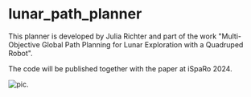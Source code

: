 # lunar_path_planner

This planner is developed by Julia Richter and part of the work "Multi-Objective Global Path Planning for Lunar Exploration with a Quadruped Robot".

The code will be published together with the paper at iSpaRo 2024. 

![pic](/pic/image.png "Screenshot of path analysis tool").
